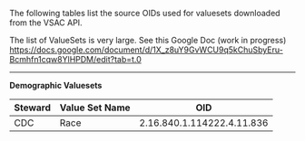 The following tables list the source OIDs used for valuesets downloaded from the VSAC API.

The list of ValueSets is very large. See this Google Doc (work in progress)
https://docs.google.com/document/d/1X_z8uY9GvWCU9q5kChuSbyEru-Bcmhfn1cqw8YlHPDM/edit?tab=t.0

---
**Demographic Valuesets**

| Steward | Value Set Name | OID                            |
|---------|----------------|--------------------------------|
| CDC     | Race           | 2.16.840.1.114222.4.11.836  |